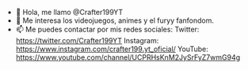 - 👋 Hola, me llamo @Crafter199YT
- 👀 Me interesa los videojuegos, animes y el furyy fanfondom.
- 📫 Me puedes contactar por mis redes sociales:
Twitter: https://twitter.com/Crafter199YT
Instagram: https://www.instagram.com/crafter199.yt_oficial/
YouTube: https://www.youtube.com/channel/UCPRHsKnM2JySrFyZ7wmG94g

<!---
Crafter199YT/Crafter199YT is a ✨ special ✨ repository because its `README.md` (this file) appears on your GitHub profile.
You can click the Preview link to take a look at your changes.
--->
